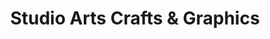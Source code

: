 ---
title: "Studio Arts Crafts & Graphics"
url: /lancaster/studio-arts-crafts-and-graphics/
shop: art
---